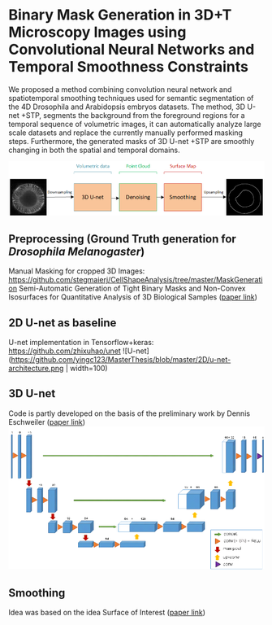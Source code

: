 # Binary Mask Generation in 3D+T Microscopy Images using Convolutional Neural Networks and Temporal Smoothness Constraints

We proposed a method combining convolution neural network and spatiotemporal smoothing techniques used for semantic segmentation of the 4D Drosophila and Arabidopsis embryos datasets. The method, 3D U-net +STP, segments the background from the foreground regions for a temporal sequence of volumetric images, it can automatically analyze large scale datasets and replace the currently manually performed masking steps. Furthermore, the generated masks of 3D U-net +STP are smoothly changing in both the spatial and temporal domains.

![3D U-net + STP (spatiotemporal postprocessing)](https://github.com/yingc123/MasterThesis/blob/master/3dunet_smoothing.png)


## Preprocessing (Ground Truth generation for *Drosophila Melanogaster*)
Manual Masking for cropped 3D Images: https://github.com/stegmaierj/CellShapeAnalysis/tree/master/MaskGeneration
Semi-Automatic Generation of Tight Binary Masks and Non-Convex Isosurfaces for Quantitative Analysis of 3D Biological Samples ([paper link](https://arxiv.org/abs/2001.11469))

## 2D U-net as baseline
U-net implementation in Tensorflow+keras: https://github.com/zhixuhao/unet
![U-net](https://github.com/yingc123/MasterThesis/blob/master/2D/u-net-architecture.png | width=100)

## 3D U-net
Code is partly developed on the basis of the preliminary work by Dennis Eschweiler ([paper link](https://ieeexplore.ieee.org/document/8759242))
![3D U-net](https://github.com/yingc123/MasterThesis/blob/master/3D/3dunet.png)

## Smoothing
Idea was based on the idea Surface of Interest ([paper link](https://www.nature.com/articles/nmeth.3648/))
